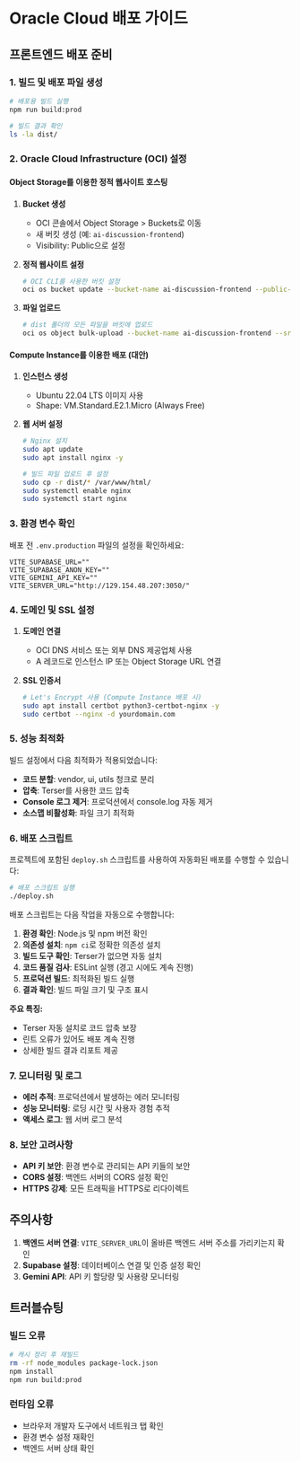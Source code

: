 # Oracle Cloud 배포 가이드

## 프론트엔드 배포 준비

### 1. 빌드 및 배포 파일 생성

```bash
# 배포용 빌드 실행
npm run build:prod

# 빌드 결과 확인
ls -la dist/
```

### 2. Oracle Cloud Infrastructure (OCI) 설정

#### Object Storage를 이용한 정적 웹사이트 호스팅

1. **Bucket 생성**

   - OCI 콘솔에서 Object Storage > Buckets로 이동
   - 새 버킷 생성 (예: `ai-discussion-frontend`)
   - Visibility: Public으로 설정

2. **정적 웹사이트 설정**

   ```bash
   # OCI CLI를 사용한 버킷 설정
   oci os bucket update --bucket-name ai-discussion-frontend --public-access-type ObjectRead
   ```

3. **파일 업로드**
   ```bash
   # dist 폴더의 모든 파일을 버킷에 업로드
   oci os object bulk-upload --bucket-name ai-discussion-frontend --src-dir ./dist
   ```

#### Compute Instance를 이용한 배포 (대안)

1. **인스턴스 생성**

   - Ubuntu 22.04 LTS 이미지 사용
   - Shape: VM.Standard.E2.1.Micro (Always Free)

2. **웹 서버 설정**

   ```bash
   # Nginx 설치
   sudo apt update
   sudo apt install nginx -y

   # 빌드 파일 업로드 후 설정
   sudo cp -r dist/* /var/www/html/
   sudo systemctl enable nginx
   sudo systemctl start nginx
   ```

### 3. 환경 변수 확인

배포 전 `.env.production` 파일의 설정을 확인하세요:

```env
VITE_SUPABASE_URL=""
VITE_SUPABASE_ANON_KEY=""
VITE_GEMINI_API_KEY=""
VITE_SERVER_URL="http://129.154.48.207:3050/"
```

### 4. 도메인 및 SSL 설정

1. **도메인 연결**

   - OCI DNS 서비스 또는 외부 DNS 제공업체 사용
   - A 레코드로 인스턴스 IP 또는 Object Storage URL 연결

2. **SSL 인증서**
   ```bash
   # Let's Encrypt 사용 (Compute Instance 배포 시)
   sudo apt install certbot python3-certbot-nginx -y
   sudo certbot --nginx -d yourdomain.com
   ```

### 5. 성능 최적화

빌드 설정에서 다음 최적화가 적용되었습니다:

- **코드 분할**: vendor, ui, utils 청크로 분리
- **압축**: Terser를 사용한 코드 압축
- **Console 로그 제거**: 프로덕션에서 console.log 자동 제거
- **소스맵 비활성화**: 파일 크기 최적화

### 6. 배포 스크립트

프로젝트에 포함된 `deploy.sh` 스크립트를 사용하여 자동화된 배포를 수행할 수 있습니다:

```bash
# 배포 스크립트 실행
./deploy.sh
```

배포 스크립트는 다음 작업을 자동으로 수행합니다:

1. **환경 확인**: Node.js 및 npm 버전 확인
2. **의존성 설치**: `npm ci`로 정확한 의존성 설치
3. **빌드 도구 확인**: Terser가 없으면 자동 설치
4. **코드 품질 검사**: ESLint 실행 (경고 시에도 계속 진행)
5. **프로덕션 빌드**: 최적화된 빌드 실행
6. **결과 확인**: 빌드 파일 크기 및 구조 표시

**주요 특징:**

- Terser 자동 설치로 코드 압축 보장
- 린트 오류가 있어도 배포 계속 진행
- 상세한 빌드 결과 리포트 제공

### 7. 모니터링 및 로그

- **에러 추적**: 프로덕션에서 발생하는 에러 모니터링
- **성능 모니터링**: 로딩 시간 및 사용자 경험 추적
- **액세스 로그**: 웹 서버 로그 분석

### 8. 보안 고려사항

- **API 키 보안**: 환경 변수로 관리되는 API 키들의 보안
- **CORS 설정**: 백엔드 서버의 CORS 설정 확인
- **HTTPS 강제**: 모든 트래픽을 HTTPS로 리다이렉트

## 주의사항

1. **백엔드 서버 연결**: `VITE_SERVER_URL`이 올바른 백엔드 서버 주소를 가리키는지 확인
2. **Supabase 설정**: 데이터베이스 연결 및 인증 설정 확인
3. **Gemini API**: API 키 할당량 및 사용량 모니터링

## 트러블슈팅

### 빌드 오류

```bash
# 캐시 정리 후 재빌드
rm -rf node_modules package-lock.json
npm install
npm run build:prod
```

### 런타임 오류

- 브라우저 개발자 도구에서 네트워크 탭 확인
- 환경 변수 설정 재확인
- 백엔드 서버 상태 확인
